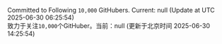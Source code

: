 Committed to Following `10,000` GitHubers. Current: <!-- FOLLOWING_COUNT -->null<!-- FOLLOWING_COUNT --> (Update at UTC <!-- LAST_UPDATED -->2025-06-30 06:25:54<!-- LAST_UPDATED -->)<br>
致力于关注`10,000`个GitHuber。当前：<!-- FOLLOWING_COUNT -->null<!-- FOLLOWING_COUNT --> (更新于北京时间 <!-- LAST_UPDATED_CST -->2025-06-30 14:25:54<!-- LAST_UPDATED_CST -->)

